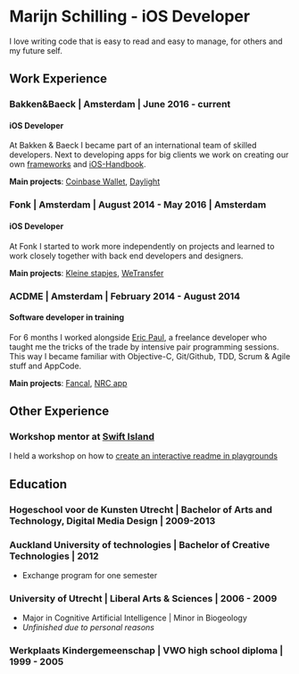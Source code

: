 # Marijn Schilling - iOS Developer

I love writing code that is easy to read and easy to manage, for others and my future self. 

## Work Experience

### Bakken&Baeck | Amsterdam | June 2016 - current
#### iOS Developer
At Bakken & Baeck I became part of an international team of skilled developers. Next to developing apps for big clients we work on creating our own [frameworks](https://github.com/UseSweet) and [iOS-Handbook](https://github.com/bakkenbaeck/iOS-handbook).

**Main projects**: [Coinbase Wallet](https://itunes.apple.com/us/app/coinbase-bitcoin-wallet/id886427730?mt=8), [Daylight](https://daylight.today/)

### Fonk | Amsterdam | August 2014 - May 2016 | Amsterdam
#### iOS Developer
At Fonk I started to work more independently on projects and learned to work closely together with back end developers and designers. 

**Main projects**: [Kleine stapjes](https://itunes.apple.com/nl/app/kleine-stapjes/id1116669774?l=en&mt=8), [WeTransfer](https://itunes.apple.com/nl/app/wetransfer/id765359021?mt=8)

### ACDME  | Amsterdam | February 2014 - August 2014
#### Software developer in training
For 6 months I worked alongside [Eric Paul](https://www.linkedin.com/in/lecluse/), a freelance developer who taught me the tricks of the trade by intensive pair programming sessions. This way I became familiar with Objective-C, Git/Github, TDD, Scrum & Agile stuff and AppCode. 

**Main projects**: [Fancal](https://techcrunch.com/2014/03/27/fancal/), [NRC app](https://itunes.apple.com/nl/app/nrc-next-digitale-krant/id400732628?l=en&mt=8) 

## Other Experience

### Workshop mentor at [Swift Island](https://swiftisland.nl/)
I held a workshop on how to [create an interactive readme in playgrounds](https://github.com/SwiftIsland/Playgrounds)

## Education

### Hogeschool voor de Kunsten Utrecht | Bachelor of Arts and Technology, Digital Media Design | 2009-2013

### Auckland University of technologies | Bachelor of Creative Technologies | 2012
 - Exchange program for one semester

### University of Utrecht | Liberal Arts & Sciences | 2006 - 2009
- Major in Cognitive Artificial Intelligence | Minor in Biogeology
- *Unfinished due to personal reasons*

### Werkplaats Kindergemeenschap | VWO high school diploma | 1999 - 2005
